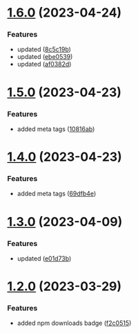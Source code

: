 # [1.6.0](https://github.com/manthanank/learn-angular/compare/v1.5.0...v1.6.0) (2023-04-24)


### Features

* updated ([8c5c19b](https://github.com/manthanank/learn-angular/commit/8c5c19b5c3f2c1908df236283d3609bf845a3309))
* updated ([ebe0539](https://github.com/manthanank/learn-angular/commit/ebe053994e4d45c2203329b8f40b7c53441d6500))
* updated ([af0382d](https://github.com/manthanank/learn-angular/commit/af0382ddbebe85e7cd47fa40159b4e9880037794))



# [1.5.0](https://github.com/manthanank/learn-angular/compare/v1.4.0...v1.5.0) (2023-04-23)


### Features

* added meta tags ([10816ab](https://github.com/manthanank/learn-angular/commit/10816abc28bb8cdeef5821cd45314f19287791d5))



# [1.4.0](https://github.com/manthanank/learn-angular/compare/v1.3.0...v1.4.0) (2023-04-23)


### Features

* added meta tags ([69dfb4e](https://github.com/manthanank/learn-angular/commit/69dfb4e384198e84f696a407f61a7eaea41690a9))



# [1.3.0](https://github.com/manthanank/learn-angular/compare/v1.2.0...v1.3.0) (2023-04-09)


### Features

* updated ([e01d73b](https://github.com/manthanank/learn-angular/commit/e01d73b8c01ef9d9218b010548d73c8db1f399eb))



# [1.2.0](https://github.com/manthanank/learn-angular/compare/v1.1.0...v1.2.0) (2023-03-29)


### Features

* added npm downloads badge ([f2c0515](https://github.com/manthanank/learn-angular/commit/f2c05151bcb3b843c566184a8651dd6d3d24e3f9))



